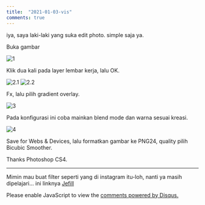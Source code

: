 ```yaml
---
title:  "2021-01-03-vis"
comments: true
---
```


iya, saya laki-laki yang suka edit photo. simple saja ya.

Buka gambar

<img src="https://raw.githubusercontent.com/bahasalien/bahasalien.github.io/main/_assets/img/vis/1.jpg" alt="1">

Klik dua kali pada layer lembar kerja, lalu OK.

<img src="https://raw.githubusercontent.com/bahasalien/bahasalien.github.io/main/_assets/img/vis/2.1.jpg" alt="2.1">
<img src="https://raw.githubusercontent.com/bahasalien/bahasalien.github.io/main/_assets/img/vis/2.2.jpg" alt="2.2">

Fx, lalu pilih gradient overlay.

<img src="https://raw.githubusercontent.com/bahasalien/bahasalien.github.io/main/_assets/img/vis/3.jpg" alt="3">

Pada konfigurasi ini coba mainkan blend mode dan warna sesuai kreasi.

<img src="https://raw.githubusercontent.com/bahasalien/bahasalien.github.io/main/_assets/img/vis/4.jpg" alt="4">

Save for Webs & Devices, lalu formatkan gambar ke PNG24, quality pilih Bicubic Smoother.

Thanks Photoshop CS4.

---

Mimin mau buat filter seperti yang di instagram itu-loh, nanti ya masih dipelajari... ini linknya [Jefill](https://github.com/bahasalien/Jefill)

<div id="disqus_thread"></div>
<script>
    /**
    *  RECOMMENDED CONFIGURATION VARIABLES: EDIT AND UNCOMMENT THE SECTION BELOW TO INSERT DYNAMIC VALUES FROM YOUR PLATFORM OR CMS.
    *  LEARN WHY DEFINING THESE VARIABLES IS IMPORTANT: https://disqus.com/admin/universalcode/#configuration-variables    */
    /*
    var disqus_config = function () {
    this.page.url = PAGE_URL;  // Replace PAGE_URL with your page's canonical URL variable
    this.page.identifier = PAGE_IDENTIFIER; // Replace PAGE_IDENTIFIER with your page's unique identifier variable
    };
    */
    (function() { // DON'T EDIT BELOW THIS LINE
    var d = document, s = d.createElement('script');
    s.src = 'https://bahasalien.disqus.com/embed.js';
    s.setAttribute('data-timestamp', +new Date());
    (d.head || d.body).appendChild(s);
    })();
</script>
<noscript>Please enable JavaScript to view the <a href="https://disqus.com/?ref_noscript">comments powered by Disqus.</a></noscript>
